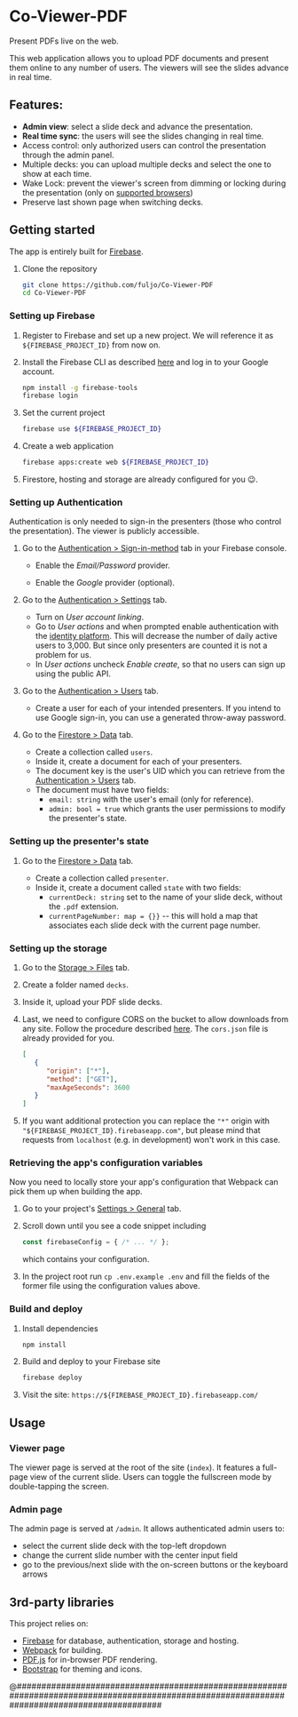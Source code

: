 # Co-Viewer-PDF

Present PDFs live on the web.

This web application allows you to upload PDF documents and present them online to any number of users. The viewers will see the slides advance in real time.

## Features:
- **Admin view**: select a slide deck and advance the presentation.
- **Real time sync**: the users will see the slides changing in real time.
- Access control: only authorized users can control the presentation through the admin panel.
- Multiple decks: you can upload multiple decks and select the one to show at each time.
- Wake Lock: prevent the viewer's screen from dimming or locking during the presentation (only on [supported browsers](https://developer.mozilla.org/en-US/docs/Web/API/Screen_Wake_Lock_API#browser_compatibility))
- Preserve last shown page when switching decks.

## Getting started

The app is entirely built for [Firebase](firebase.google.com).

1. Clone the repository
   ```sh
   git clone https://github.com/fuljo/Co-Viewer-PDF
   cd Co-Viewer-PDF
   ```

### Setting up Firebase

1. Register to Firebase and set up a new project. We will reference it as `${FIREBASE_PROJECT_ID}` from now on.

2. Install the Firebase CLI as described [here](https://firebase.google.com/docs/cli#install_the_firebase_cli) and log in to your Google account.
   ```sh
   npm install -g firebase-tools
   firebase login
   ```

3. Set the current project
   ```sh
   firebase use ${FIREBASE_PROJECT_ID}
   ```

4. Create a web application
   ```sh
   firebase apps:create web ${FIREBASE_PROJECT_ID}
   ```

5. Firestore, hosting and storage are already configured for you :wink:.

### Setting up Authentication

Authentication is only needed to sign-in the presenters (those who control the presentation). The viewer is publicly accessible.

1. Go to the [Authentication > Sign-in-method](https://console.firebase.google.com/project/_/authentication/providers) tab in your Firebase console.
   
   - Enable the *Email/Password* provider.

   - Enable the *Google* provider (optional).

2. Go to the [Authentication > Settings](https://console.firebase.google.com/project/_/authentication/settings) tab.

   - Turn on *User account linking*.
   - Go to *User actions* and when prompted enable authentication with the [identity platform](https://firebase.google.com/docs/auth#identity-platform). This will decrease the number of daily active users to 3,000. But since only presenters are counted it is not a problem for us.
   - In *User actions* uncheck *Enable create*, so that no users can sign up using the public API.

3. Go to the [Authentication > Users](https://console.firebase.google.com/project/_/authentication/users) tab.
   - Create a user for each of your intended presenters. If you intend to use Google sign-in, you can use a generated throw-away password.

4. Go to the [Firestore > Data](https://console.firebase.google.com/project/_/firestore/data) tab.
   - Create a collection called `users`.
   - Inside it, create a document for each of your presenters.
   - The document key is the user's UID which you can retrieve from the [Authentication > Users](https://console.firebase.google.com/project/_/authentication/users) tab.
   - The document must have two fields:
     - `email: string` with the user's email (only for reference).
     - `admin: bool = true` which grants the user permissions to modify the presenter's state.

### Setting up the presenter's state

1. Go to the [Firestore > Data](https://console.firebase.google.com/project/_/firestore/data) tab.

   - Create a collection called `presenter`.
   - Inside it, create a document called `state` with two fields:
     - `currentDeck: string` set to the name of your slide deck, without the `.pdf` extension.
     - `currentPageNumber: map = {}}` -- this will hold a map that associates each slide deck with the current page number.

### Setting up the storage

1. Go to the [Storage > Files](https://console.firebase.google.com/project/_/storage/) tab.

2. Create a folder named `decks`.

3. Inside it, upload your PDF slide decks.

4. Last, we need to configure CORS on the bucket to allow downloads from any site. Follow the procedure described [here](https://firebase.google.com/docs/storage/web/download-files#cors_configuration). The `cors.json` file is already provided for you.
   ```json
   [
      {
         "origin": ["*"],
         "method": ["GET"],
         "maxAgeSeconds": 3600
      }
   ]
   ```

5. If you want additional protection you can replace the `"*"` origin with `"${FIREBASE_PROJECT_ID}.firebaseapp.com"`, but please mind that requests from `localhost` (e.g. in development) won't work in this case.
   
### Retrieving the app's configuration variables

Now you need to locally store your app's configuration that Webpack can pick them up when building the app.

1. Go to your project's [Settings > General](https://console.firebase.google.com/project/_/settings/general) tab.

2. Scroll down until you see a code snippet including
   ```js
   const firebaseConfig = { /* ... */ };
   ```
   which contains your configuration.
3. In the project root run `cp .env.example .env` and fill the fields of the former file using the configuration values above.

### Build and deploy

1. Install dependencies
   ```sh
   npm install
   ```

2. Build and deploy to your Firebase site
   ```sh
   firebase deploy
   ```

3. Visit the site: `https://${FIREBASE_PROJECT_ID}.firebaseapp.com/`

## Usage

### Viewer page

The viewer page is served at the root of the site (`index`).
It features a full-page view of the current slide. Users can toggle the fullscreen mode by double-tapping the screen.

### Admin page

The admin page is served at `/admin`. It allows authenticated admin users to:
- select the current slide deck with the top-left dropdown
- change the current slide number with the center input field
- go to the previous/next slide with the on-screen buttons or the keyboard arrows


## 3rd-party libraries

This project relies on:
- [Firebase](https://firebase.google.com/) for database, authentication, storage and hosting.
- [Webpack](https://webpack.js.org/) for building.
- [PDF.js](https://mozilla.github.io/pdf.js/) for in-browser PDF rendering.
- [Bootstrap](https://getbootstrap.com/) for theming and icons.

@##############################################################################################################################################
